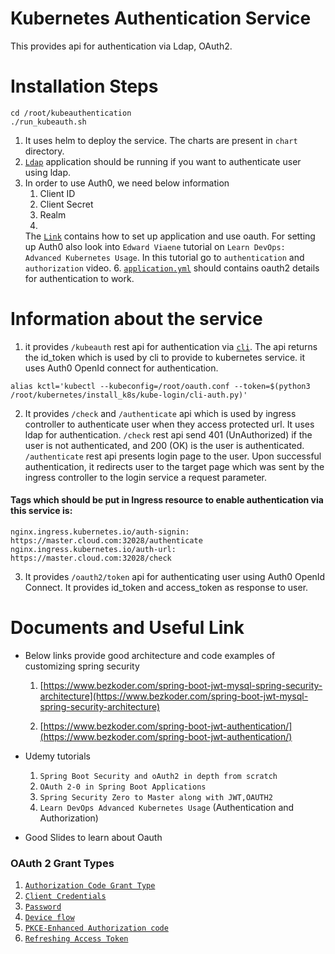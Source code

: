 # Kubernetes Authentication Service

This provides api for authentication via Ldap, OAuth2.

# Installation Steps

```console
cd /root/kubeauthentication
./run_kubeauth.sh
```

1. It uses helm to deploy the service. The charts are present in `chart` directory.
2. [`Ldap`](https://github.com/sumitmaji/kubernetes/tree/master/install_k8s/ldap) application should be running if you
   want to authenticate
   user using ldap.
3. In order to use Auth0, we need below information
    1. Client ID
    2. Client Secret
    3. Realm
    4.
    The [`Link`](https://manage.auth0.com/dashboard/us/skmaji/applications/C3UHISO3z60iF1JLG8L7VPUSWOASrJfO/quickstart)
    contains
    how to set up application and use oauth. For setting up Auth0 also look into `Edward Viaene` tutorial
    on `Learn DevOps: Advanced Kubernetes Usage`.
    In this tutorial go to `authentication` and `authorization` video.
    6. [`application.yml`](https://github.com/sumitmaji/kubeauthentication/blob/main/src/main/resources/application.yml)
       should contains
       oauth2 details for authentication to work.

# Information about the service

1. it provides `/kubeauth` rest api for authentication
   via [`cli`](https://github.com/sumitmaji/kubernetes/tree/master/install_k8s/kube-login).
   The api returns the id_token which is used by cli to provide to kubernetes service. it uses Auth0 OpenId
   connect for authentication.

```console
alias kctl='kubectl --kubeconfig=/root/oauth.conf --token=$(python3 /root/kubernetes/install_k8s/kube-login/cli-auth.py)' 
```

2. It provides `/check` and `/authenticate` api which is used by ingress controller to authenticate user
   when they access protected url. It uses ldap for authentication. `/check` rest api send 401 (UnAuthorized)
   if the user is not authenticated, and 200 (OK) is the user is authenticated. `/authenticate` rest api
   presents login page to the user. Upon successful authentication, it redirects user to the target page which
   was sent by the ingress controller to the login service a request parameter.

#### Tags which should be put in Ingress resource to enable authentication via this service is:

`nginx.ingress.kubernetes.io/auth-signin: https://master.cloud.com:32028/authenticate`
`nginx.ingress.kubernetes.io/auth-url: https://master.cloud.com:32028/check`

3. It provides `/oauth2/token` api for authenticating user using Auth0 OpenId Connect. It provides id_token
   and access_token as response to user.

# Documents and Useful Link

- Below links provide good architecture and code examples of customizing spring security
    1. [https://www.bezkoder.com/spring-boot-jwt-mysql-spring-security-architecture](https://www.bezkoder.com/spring-boot-jwt-mysql-spring-security-architecture)

    2. [https://www.bezkoder.com/spring-boot-jwt-authentication/](https://www.bezkoder.com/spring-boot-jwt-authentication/)
- Udemy tutorials
    1. `Spring Boot Security and oAuth2 in depth from scratch`
    2. `OAuth 2-0 in Spring Boot Applications`
    3. `Spring Security Zero to Master along with JWT,OAUTH2`
    4. `Learn DevOps Advanced Kubernetes Usage` (Authentication and Authorization)

- Good Slides to learn about Oauth

### OAuth 2 Grant Types
1. [`Authorization Code Grant Type`](https://docs.google.com/presentation/d/1CiAiuay5rd1KDDnYwOyu6ud9xk5ZetSQDOMp9DYUKjs/edit?usp=sharing)
2. [`Client Credentials`](https://docs.google.com/presentation/d/1KEA3i0F0bhB4me1uHfXkbmuaaFeRyxo7rG0ih-MlP68/edit?usp=sharing)
3. [`Password`](https://docs.google.com/presentation/d/1kea9VCSP_QtQSb_NbU7MPOVLEF20iuOgieNW1g1MTwc/edit?usp=sharing)
4. [`Device flow`](https://docs.google.com/presentation/d/1SlGr9z9bFIxYOLzwwZco3ny2W1XZ-9GJ9ORWA73gbjo/edit?usp=sharing)
5. [`PKCE-Enhanced Authorization code`](https://docs.google.com/presentation/d/1yJeYPMoPY2050cZkkBcBu1SL5Z88StV7O7fH5f_6X3A/edit?usp=sharing)
6. [`Refreshing Access Token`](https://docs.google.com/presentation/d/1e0bWzKk5JxxGXlAvAyeWe1q8iYgY804Y6vZ-zCpRAKU/edit?usp=sharing)
